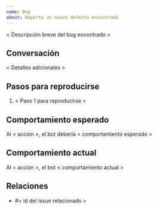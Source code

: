 ```yaml
---
name: Bug
about: Reporta un nuevo defecto encontrado
---
```

< Descripción breve del bug encontrado >
	
## Conversación
< Detalles adicionales >
	
## Pasos para reproducirse
1. < Paso 1 para reproducirse >
	
## Comportamiento esperado
Al < acción >, el bot debería < comportamiento esperado >
	
## Comportamiento actual
Al < acción >, el bot < comportamiento actual >
	
## Relaciones
- #< id del issue relacionado >
